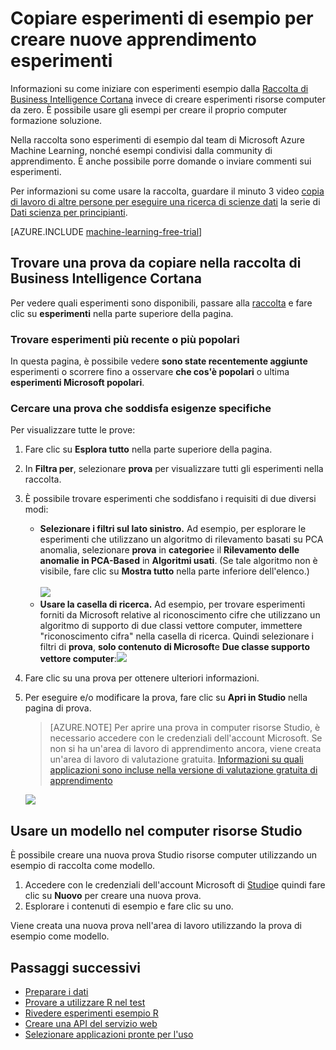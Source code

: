<properties
    pageTitle="Apprendimento automatico copia esperimenti esempio | Microsoft Azure"
    description="Informazioni su come usare apprendimento automatico esempio esperimenti per creare nuovi esperimenti con Cortana Intelligence raccolta e formazione di Microsoft Azure computer."
    services="machine-learning"
    documentationCenter=""
    authors="cjgronlund"
    manager="jhubbard"
    editor="cgronlun"/>

<tags
    ms.service="machine-learning"
    ms.workload="data-services"
    ms.tgt_pltfrm="na"
    ms.devlang="na"
    ms.topic="get-started-article"
    ms.date="08/17/2016"
    ms.author="cgronlun;chhavib;olgali"/>

# <a name="copy-sample-experiments-to-create-new-machine-learning-experiments"></a>Copiare esperimenti di esempio per creare nuove apprendimento esperimenti
Informazioni su come iniziare con esperimenti esempio dalla [Raccolta di Business Intelligence Cortana](http://gallery.cortanaintelligence.com/) invece di creare esperimenti risorse computer da zero. È possibile usare gli esempi per creare il proprio computer formazione soluzione.

Nella raccolta sono esperimenti di esempio dal team di Microsoft Azure Machine Learning, nonché esempi condivisi dalla community di apprendimento. È anche possibile porre domande o inviare commenti sui esperimenti.

Per informazioni su come usare la raccolta, guardare il minuto 3 video [copia di lavoro di altre persone per eseguire una ricerca di scienze dati](machine-learning-data-science-for-beginners-copy-other-peoples-work-to-do-data-science.md) la serie di [Dati scienza per principianti](machine-learning-data-science-for-beginners-the-5-questions-data-science-answers.md).

[AZURE.INCLUDE [machine-learning-free-trial](../../includes/machine-learning-free-trial.md)]

## <a name="find-an-experiment-to-copy-in-cortana-intelligence-gallery"></a>Trovare una prova da copiare nella raccolta di Business Intelligence Cortana

Per vedere quali esperimenti sono disponibili, passare alla [raccolta](http://gallery.cortanaintelligence.com/) e fare clic su **esperimenti** nella parte superiore della pagina.

### <a name="find-the-newest-or-most-popular-experiments"></a>Trovare esperimenti più recente o più popolari

In questa pagina, è possibile vedere **sono state recentemente aggiunte** esperimenti o scorrere fino a osservare **che cos'è popolari** o ultima **esperimenti Microsoft popolari**.

### <a name="look-for-an-experiment-that-meets-specific-requirements"></a>Cercare una prova che soddisfa esigenze specifiche

Per visualizzare tutte le prove:

1. Fare clic su **Esplora tutto** nella parte superiore della pagina.
2. In **Filtra per**, selezionare **prova** per visualizzare tutti gli esperimenti nella raccolta.
3. È possibile trovare esperimenti che soddisfano i requisiti di due diversi modi:
    * **Selezionare i filtri sul lato sinistro.** Ad esempio, per esplorare le esperimenti che utilizzano un algoritmo di rilevamento basati su PCA anomalia, selezionare **prova** in **categorie**e il **Rilevamento delle anomalie in PCA-Based** in **Algoritmi usati**. (Se tale algoritmo non è visibile, fare clic su **Mostra tutto** nella parte inferiore dell'elenco.)<br></br>
      ![](./media/machine-learning-sample-experiments/refine-the-view.png)
    *  **Usare la casella di ricerca.** Ad esempio, per trovare esperimenti forniti da Microsoft relative al riconoscimento cifre che utilizzano un algoritmo di supporto di due classi vettore computer, immettere "riconoscimento cifra" nella casella di ricerca. Quindi selezionare i filtri di **prova**, **solo contenuto di Microsoft**e **Due classe supporto vettore computer**:![](./media/machine-learning-sample-experiments/search-for-experiments.png) 
4. Fare clic su una prova per ottenere ulteriori informazioni.
5. Per eseguire e/o modificare la prova, fare clic su **Apri in Studio** nella pagina di prova.

    > [AZURE.NOTE] Per aprire una prova in computer risorse Studio, è necessario accedere con le credenziali dell'account Microsoft. Se non si ha un'area di lavoro di apprendimento ancora, viene creata un'area di lavoro di valutazione gratuita. [Informazioni su quali applicazioni sono incluse nella versione di valutazione gratuita di apprendimento](https://azure.microsoft.com/pricing/details/machine-learning/)

    ![](./media/machine-learning-sample-experiments/example-experiment.png) 


## <a name="use-a-template-in-machine-learning-studio"></a>Usare un modello nel computer risorse Studio

È possibile creare una nuova prova Studio risorse computer utilizzando un esempio di raccolta come modello.

1. Accedere con le credenziali dell'account Microsoft di [Studio](https://studio.azureml.net)e quindi fare clic su **Nuovo** per creare una nuova prova.
2. Esplorare i contenuti di esempio e fare clic su uno.

Viene creata una nuova prova nell'area di lavoro utilizzando la prova di esempio come modello.

## <a name="next-steps"></a>Passaggi successivi
- [Preparare i dati](machine-learning-data-science-import-data.md)
- [Provare a utilizzare R nel test](machine-learning-r-quickstart.md)
- [Rivedere esperimenti esempio R](machine-learning-r-csharp-web-service-examples.md)
- [Creare una API del servizio web](machine-learning-publish-a-machine-learning-web-service.md)
- [Selezionare applicazioni pronte per l'uso](https://datamarket.azure.com/browse?query=machine+learning)
